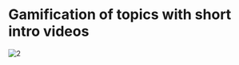 # Gamification of topics with short intro videos

![2](https://user-images.githubusercontent.com/86411102/148657443-6b96175a-1e5b-49f7-bc45-3c1bfca2c163.jpeg)
